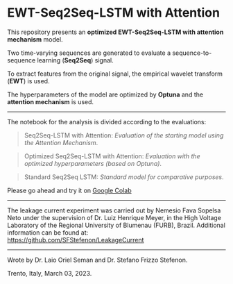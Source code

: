 # EWT-Seq2Seq-LSTM with Attention

This repository presents an **optimized EWT-Seq2Seq-LSTM with attention mechanism** model.

Two time-varying sequences are generated to evaluate a sequence-to-sequence learning (**Seq2Seq**) signal.

To extract features from the original signal, the empirical wavelet transform (**EWT**) is used.

The hyperparameters of the model are optimized by **Optuna** and the **attention mechanism** is used.

---

The notebook for the analysis is divided according to the evaluations:

> Seq2Seq-LSTM with Attention: _Evaluation of the starting model using the Attention Mechanism_.

> Optimized Seq2Seq-LSTM with Attention: _Evaluation with the optimized hyperparameters (based on Optuna)_.

> Standard Seq2Seq LSTM: _Standard model for comparative purposes_.

Please go ahead and try it on [Google Colab](https://colab.research.google.com/github/SFStefenon/EWT-Seq2Seq-LSTM-Attention/blob/main/EWT_Seq2Seq_LSTM_Attention.ipynb)

---

The leakage current experiment was carried out by Nemesio Fava Sopelsa Neto under the supervision of Dr. Luiz Henrique Meyer, in the High Voltage Laboratory of the Regional University of Blumenau (FURB), Brazil. Additional information can be found at: https://github.com/SFStefenon/LeakageCurrent

---

Wrote by Dr. Laio Oriel Seman and Dr. Stefano Frizzo Stefenon.

Trento, Italy, March 03, 2023.



